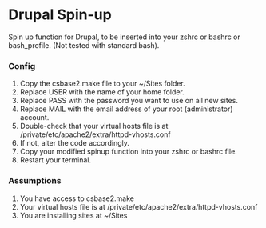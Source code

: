 Drupal Spin-up
==============

Spin up function for Drupal, to be inserted into your zshrc or bashrc or bash_profile.
(Not tested with standard bash).

### Config

1. Copy the csbase2.make file to your ~/Sites folder.
2. Replace USER with the name of your home folder.
3. Replace PASS with the password you want to use on all new sites.
4. Replace MAIL with the email address of your root (administrator) account.
5. Double-check that your virtual hosts file is at /private/etc/apache2/extra/httpd-vhosts.conf
6. If not, alter the code accordingly.
7. Copy your modified spinup function into your zshrc or bashrc file.
8. Restart your terminal.

### Assumptions

1. You have access to csbase2.make
2. Your virtual hosts file is at /private/etc/apache2/extra/httpd-vhosts.conf
3. You are installing sites at ~/Sites
